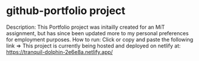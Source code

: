 # github-portfolio project
Description: This Portfolio project was initailly created for an MiT assignment, but has since been updated more to my personal preferences for employment purposes. 
How to run: Click or copy and paste the following link => This project is currently being hosted and deployed on netlify at: https://tranquil-dolphin-2e6e8a.netlify.app/
